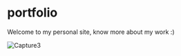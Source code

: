 # portfolio

Welcome to my personal site, know more about my work :) 

![Capture3](https://github.com/Bryan-AV/portfolio/assets/61765079/8e2fa395-c00d-4d40-b523-3904266700c0)
